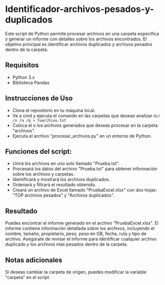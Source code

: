 # Identificador-archivos-pesados-y-duplicados

Este script de Python permite procesar archivos en una carpeta específica y generar un informe con detalles sobre los archivos encontrados. El objetivo principal es identificar archivos duplicados y archivos pesados dentro de la carpeta.

## Requisitos
- Python 3.x
- Biblioteca Pandas
  
## Instrucciones de Uso
- Clona el repositorio en tu máquina local.
- Ve a cmd y ejecuta el comando en las carpetas que deseas analizar `dir /s /a /q > tuarchivo.txt`
- Coloca el o los archivos generados que deseas procesar en la carpeta "archivos".
- Ejecuta el archivo "procesar_archivos.py" en un entorno de Python.

## Funciones del script:
- Unirá los archivos en uno solo llamado "Prueba.txt".
- Procesará los datos del archivo "Prueba.txt" para obtener información sobre los archivos y carpetas.
- Identificará y mostrará los archivos duplicados.
- Ordenará y filtrará el resultado obtenido.
- Creará un archivo de Excel llamado "PruebaExcel.xlsx" con dos hojas: "TOP archivos pesados" y "Archivos duplicados".
  
## Resultado
Puedes encontrar el informe generado en el archivo "PruebaExcel.xlsx". El informe contiene información detallada sobre los archivos, incluyendo el nombre, tamaño, propietario, peso, peso en GB, fecha, ruta y tipo de archivo.
Asegúrate de revisar el informe para identificar cualquier archivo duplicado y los archivos más pesados dentro de la carpeta.

## Notas adicionales
Si deseas cambiar la carpeta de origen, puedes modificar la variable "carpeta" en el script.
